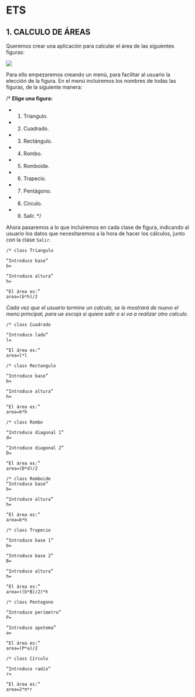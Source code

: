 # ETS

## 1. CALCULO DE ÁREAS

Queremos crear una aplicación para calcular el área de las siguientes figuras:

![](../images/1.png)

Para ello empezaremos creando un menú, para facilitar al usuario la elección de la figura. En el menú incluiremos los nombres de todas las figuras, de la siguiente manera:

/* **Elige una figura:**
- 1. Triangulo.
- 2. Cuadrado.
- 3. Rectángulo.
- 4. Rombo.
- 5. Romboide.
- 6. Trapecio.
- 7. Pentágono.
- 8. Circulo.
- 9. Salir.
*/

Ahora pasaremos a lo que incluiremos en cada clase de figura, indicando al usuario los datos que necesitaremos a la hora de hacer los cálculos, junto con la clase `Salir`.

```
/* class Triangulo

“Introduce base”
b=

“Introduce altura”
h=

“El área es:”
area=(b*h)/2
````

*Cada vez que el usuario termine un calculo, se le mostrará de nuevo el menú principal, para ue escoja si quiere salir o si va a realizar otro calculo.*

````
/* class Cuadrado

“Introduce lado”
l=

“El área es:”
area=l*l
````

````
/* class Rectangulo

“Introduce base”
b=

“Introduce altura”
h=

“El área es:”
area=b*h
````
````
/* class Rombo

“Introduce diagonal 1”
d=

“Introduce diagonal 2”
D=

“El área es:”
area=(D*d)/2
````

````
/* class Romboide
“Introduce base”
b=

“Introduce altura”
h=

“El área es:”
area=b*h
````

````
/* class Trapecio

“Introduce base 1”
b=

“Introduce base 2”
B=

“Introduce altura”
h=

“El área es:”
area=((b*B)/2)*h
````
````
/* class Pentagono

“Introduce perímetro”
P=

“Introduce apotema”
a=

“El área es:”
area=(P*a)/2
````

````
/* class Círculo

“Introduce radio”
r=

“El área es:”
area=2*π*r
````

